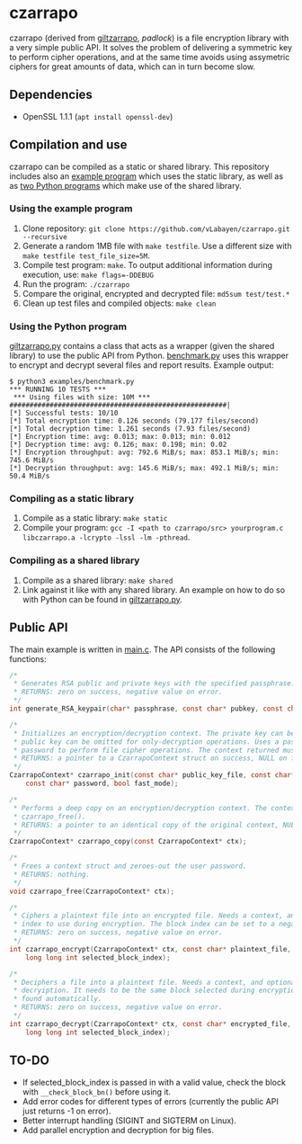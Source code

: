 # czarrapo #

czarrapo (derived from [giltzarrapo](https://hiztegiak.elhuyar.eus/eu/giltzarrapo]), *padlock*) is a file encryption library with a very simple public API. It solves the problem of delivering a symmetric key to perform cipher operations, and at the same time avoids using assymetric ciphers for great amounts of data, which can in turn become slow.

## Dependencies ##
* OpenSSL 1.1.1 (`apt install openssl-dev`)

## Compilation and use ##
czarrapo can be compiled as a static or shared library. This repository includes also an [example program](src/main.c) which uses the static library, as well as as [two Python programs](examples/) which make use of the shared library.

### Using the example program ###
1. Clone repository: `git clone https://github.com/vLabayen/czarrapo.git --recursive`
2. Generate a random 1MB file with `make testfile`. Use a different size with `make testfile test_file_size=5M`.
3. Compile test program: `make`. To output additional information during execution, use: `make flags=-DDEBUG`
4. Run the program: `./czarrapo`
5. Compare the original, encrypted and decrypted file: `md5sum test/test.*`
6. Clean up test files and compiled objects: `make clean`

### Using the Python program ###
[giltzarrapo.py](examples/giltzarrapo.py) contains a class that acts as a wrapper (given the shared library) to use the public API from Python. [benchmark.py](examples/benchmark.py) uses this wrapper to encrypt and decrypt several files and report results. Example output:
```
$ python3 examples/benchmark.py 
*** RUNNING 10 TESTS ***
 *** Using files with size: 10M ***
######################################################|
[*] Successful tests: 10/10
[*] Total encryption time: 0.126 seconds (79.177 files/second)
[*] Total decryption time: 1.261 seconds (7.93 files/second)
[*] Encryption time: avg: 0.013; max: 0.013; min: 0.012
[*] Decryption time: avg: 0.126; max: 0.198; min: 0.02
[*] Encryption throughput: avg: 792.6 MiB/s; max: 853.1 MiB/s; min: 745.6 MiB/s
[*] Decryption throughput: avg: 145.6 MiB/s; max: 492.1 MiB/s; min: 50.4 MiB/s
```

### Compiling as a static library ###
1. Compile as a static library: `make static`
2. Compile your program: `gcc -I <path to czarrapo/src> yourprogram.c libczarrapo.a -lcrypto -lssl -lm -pthread`.

### Compiling as a shared library ###
1. Compile as a shared library: `make shared`
2. Link against it like with any shared library. An example on how to do so with Python can be found in [giltzarrapo.py](examples/giltzarrapo.py).

## Public API ##
The main example is written in [main.c](src/main.c). The API consists of the following functions:

```C
/*
 * Generates RSA public and private keys with the specified passphrase. Keylen is the RSA modulus size.
 * RETURNS: zero on success, negative value on error.
 */
int generate_RSA_keypair(char* passphrase, const char* pubkey, const char* privkey, int keylen);

/*
 * Initializes an encryption/decryption context. The private key can be omitted for only-encryption operations; the
 * public key can be omitted for only-decryption operations. Uses a passphrase to open the private key, and a user
 * password to perform file cipher operations. The context returned must be freed by the caller with czarrapo_free().
 * RETURNS: a pointer to a CzarrapoContext struct on success, NULL on failure.
 */
CzarrapoContext* czarrapo_init(const char* public_key_file, const char* private_key_file, const char* passphrase,
	const char* password, bool fast_mode);

/*
 * Performs a deep copy on an encryption/decryption context. The context returned must be freed by the caller with
 * czarrapo_free().
 * RETURNS: a pointer to an identical copy of the original context, NULL on failure.
 */
CzarrapoContext* czarrapo_copy(const CzarrapoContext* ctx);

/*
 * Frees a context struct and zeroes-out the user password.
 * RETURNS: nothing.
 */
void czarrapo_free(CzarrapoContext* ctx);

/*
 * Ciphers a plaintext file into an encrypted file. Needs a context, and optionally takes a manually selected block
 * index to use during encryption. The block index can be set to a negative value so it is selected automatically.
 * RETURNS: zero on success, negative value on error.
 */
int czarrapo_encrypt(CzarrapoContext* ctx, const char* plaintext_file, const char* encrypted_file,
	long long int selected_block_index);

/*
 * Deciphers a file into a plaintext file. Needs a context, and optionally takes a manually selected block to use during
 * decryiption. It needs to be the same block selected during encryption. This value can be negative so the block is
 * found automatically.
 * RETURNS: zero on success, negative value on error.
 */
int czarrapo_decrypt(CzarrapoContext* ctx, const char* encrypted_file, const char* decrypted_file,
	long long int selected_block_index);

```

## TO-DO ##
* If selected_block_index is passed in with a valid value, check the block with `__check_block_bn()` before using it.
* Add error codes for different types of errors (currently the public API just returns -1 on error).
* Better interrupt handling (SIGINT and SIGTERM on Linux).
* Add parallel encryption and decryption for big files.